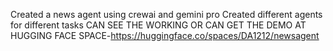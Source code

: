 Created a news agent using crewai and gemini pro
Created different agents for different tasks 
CAN SEE THE WORKING OR CAN GET THE DEMO AT HUGGING FACE SPACE-https://huggingface.co/spaces/DA1212/newsagent
